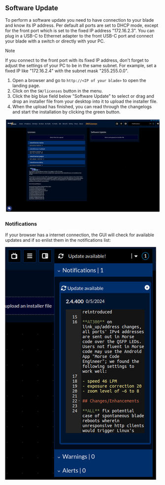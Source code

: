 ## Software Update

To perform a software update you need to have connection to your blade and know its IP address. Per default all ports are set to DHCP mode, except for the front port which is set to the fixed IP address "172.16.2.3". You can plug in a USB-C to Ethernet adapter to the front USB-C port and connect your blade with a switch or directly with your PC. 

> [!NOTE]
> If you connect to the front port with its fixed IP address, don't forget to adjust the settings of your PC to be in the same subnet. For example, set a fixed IP like "172.16.2.4" with the subnet mask "255.255.0.0".

1. Open a browser and go to `http://<IP of your blade>` to open the landing page.
1. Click on the `SW/licenses` button in the menu.
1. Click the big blue field below "Software Update" to select or drag and drop an installer file from your desktop into it to upload the installer file.
1. When the upload has finished, you can read through the changelogs and start the installation by clicking the green button.

![Landing Page - SW/Licenses Section](gui-swu.png)

### Notifications

If your browser has a internet connection, the GUI will check for available updates and if so enlist them in the notifications list:

![Landing Page - Notifications](gui-software-notification.png)
